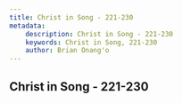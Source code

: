 ```yaml
---
title: Christ in Song - 221-230
metadata:
    description: Christ in Song - 221-230
    keywords: Christ in Song, 221-230
    author: Brian Onang'o
---
```



## Christ in Song - 221-230
  